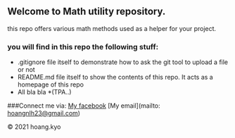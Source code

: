 ## Welcome to Math utility repository.
this repo offers various math methods used as a helper for your project.


### you will find in this repo the following stuff:

* .gitignore file itself to demonstrate how to ask the git tool to upload a file or not
* README.md file itself to show the contents of this repo. It
acts as a homepage of this repo
* All bla bla
*(TPA..)


###Connect me via:
[My facebook](https://fb.com/hoang.kyo23)
[My email](mailto: hoangnlh23@gmail.com)

© 2021 hoang.kyo

